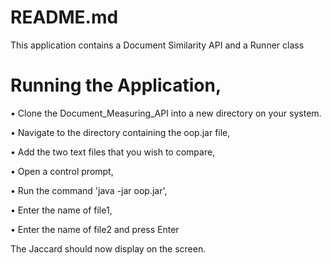 # README.md

This application contains a Document Similarity API and a Runner class

# Running the Application,
 
• Clone the Document_Measuring_API into a new directory on your system.

• Navigate to the directory containing the oop.jar file,

• Add the two text files that you wish to compare,

• Open a control prompt,

• Run the command 'java -jar oop.jar',

• Enter the name of file1,

• Enter the name of file2 and press Enter

The Jaccard should now display on the screen.

